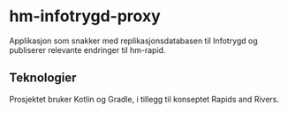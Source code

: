 # hm-infotrygd-proxy

Applikasjon som snakker med replikasjonsdatabasen til Infotrygd og publiserer relevante endringer til hm-rapid.

## Teknologier

Prosjektet bruker Kotlin og Gradle, i tillegg til konseptet Rapids and Rivers.

